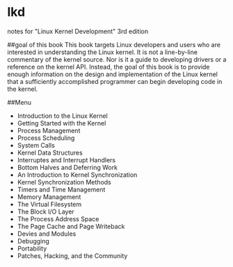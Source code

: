 # lkd
notes for "Linux Kernel Development" 3rd edition

##goal of this book
This book targets Linux developers and users who are interested in understanding the Linux kernel. It is not a line-by-line commentary of the kernel source. Nor is it a guide to developing drivers or a reference on the kernel API. Instead, the goal of this book is to provide enough information on the design and implementation of the Linux kernel that a sufficiently accomplished programmer can begin developing code in the kernel.

##Menu

- Introduction to the Linux Kernel
- Getting Started with the Kernel
- Process Management
- Process Scheduling
- System Calls
- Kernel Data Structures
- Interruptes and Interrupt Handlers
- Bottom Halves and Deferring Work
- An Introduction to Kernel Synchronization
- Kernel Synchronization Methods
- Timers and Time Management
- Memory Management
- The Virtual Filesystem
- The Block I/O Layer
- The Process Address Space
- The Page Cache and Page Writeback
- Devies and Modules
- Debugging
- Portability
- Patches, Hacking, and the Community